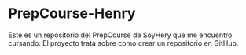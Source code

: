 # PrepCourse-Henry
Este es un repositorio del PrepCourse de SoyHery que me encuentro cursando. 
El proyecto trata sobre como crear un repositorio en GitHub.
